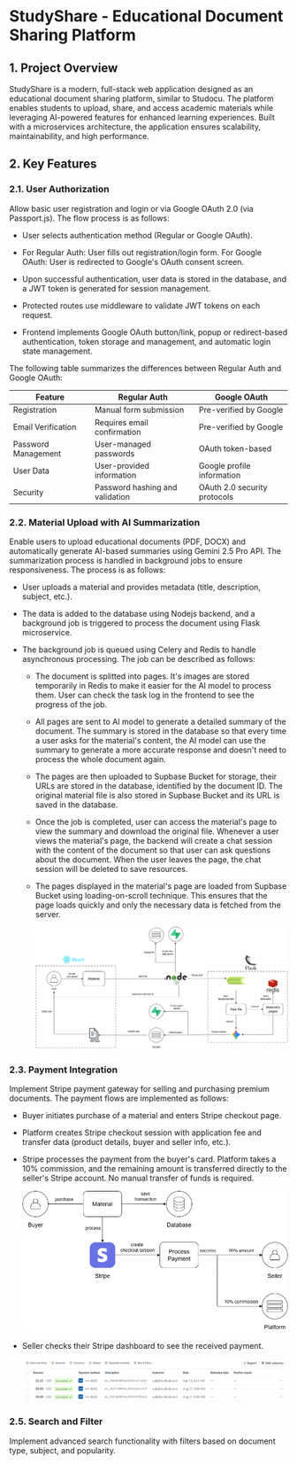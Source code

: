 # StudyShare - Educational Document Sharing Platform

## 1. Project Overview

StudyShare is a modern, full-stack web application designed as an educational document sharing platform, similar to Studocu. The platform enables students to upload, share, and access academic materials while leveraging AI-powered features for enhanced learning experiences. Built with a microservices architecture, the application ensures scalability, maintainability, and high performance.

## 2. Key Features
### 2.1. User Authorization
Allow basic user registration and login or via Google OAuth 2.0 (via Passport.js). The flow process is as follows:

- User selects authentication method (Regular or Google OAuth).
  
- For Regular Auth: User fills out registration/login form. For Google OAuth: User is redirected to Google's OAuth consent screen.
  
- Upon successful authentication, user data is stored in the database, and a JWT token is generated for session management.
  
- Protected routes use middleware to validate JWT tokens on each request.
  
- Frontend implements Google OAuth button/link, popup or redirect-based authentication, token storage and management, and automatic login state management.
  
The following table summarizes the differences between Regular Auth and Google OAuth:

| Feature | Regular Auth | Google OAuth |
|---------|--------------|--------------|
| Registration | Manual form submission | Pre-verified by Google |
| Email Verification | Requires email confirmation | Pre-verified by Google |
| Password Management | User-managed passwords | OAuth token-based |
| User Data | User-provided information | Google profile information |
| Security | Password hashing and validation | OAuth 2.0 security protocols |

### 2.2. Material Upload with AI Summarization
Enable users to upload educational documents (PDF, DOCX) and automatically generate AI-based summaries using Gemini 2.5 Pro API. The summarization process is handled in background jobs to ensure responsiveness. The process is as follows:

- User uploads a material and provides metadata (title, description, subject, etc.).
  
- The data is added to the database using Nodejs backend, and a background job is triggered to process the document using Flask microservice.
  
- The background job is queued using Celery and Redis to handle asynchronous processing. The job can be described as follows:
    - The document is splitted into pages. It's images are stored temporarily in Redis to make it easier for the AI model to process them. User can check the task log in the frontend to see the progress of the job.
  
    - All pages are sent to AI model to generate a detailed summary of the document. The summary is stored in the database so that every time a user asks for the material's content, the AI model can use the summary to generate a more accurate response and doesn't need to process the whole document again.
  
    - The pages are then uploaded to Supbase Bucket for storage, their URLs are stored in the database, identified by the document ID. The original material file is also stored in Supbase Bucket and its URL is saved in the database.
  
    - Once the job is completed, user can access the material's page to view the summary and download the original file. Whenever a user views the material's page, the backend will create a chat session with the content of the document so that user can ask questions about the document. When the user leaves the page, the chat session will be deleted to save resources.
  
    - The pages displayed in the material's page are loaded from Supbase Bucket using loading-on-scroll technique. This ensures that the page loads quickly and only the necessary data is fetched from the server.
  
        ![Material Upload Flow](./images/material-upload-flow.png)

### 2.3. Payment Integration
Implement Stripe payment gateway for selling and purchasing premium documents. The payment flows are implemented as follows:

- Buyer initiates purchase of a material and enters Stripe checkout page.
  
- Platform creates Stripe checkout session with application fee and transfer data (product details, buyer and seller info, etc.).
  
- Stripe processes the payment from the buyer's card. Platform takes a 10% commission, and the remaining amount is transferred directly to the seller's Stripe account. No manual transfer of funds is required.

    ![Stripe Payment Flow](./images/stripe-payment-flow.png)

- Seller checks their Stripe dashboard to see the received payment.

    ![Stripe Dashboard](./images/stripe-dashboard.png)
    
### 2.5. Search and Filter
Implement advanced search functionality with filters based on document type, subject, and popularity.